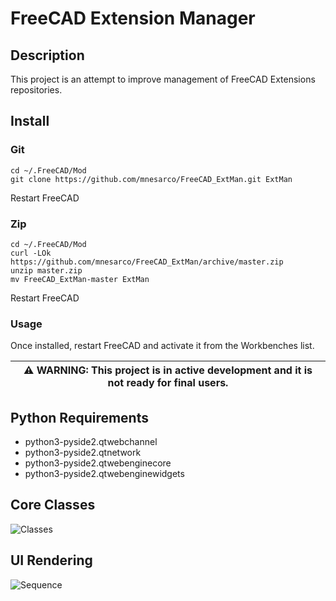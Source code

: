 # FreeCAD Extension Manager

## Description

This project is an attempt to improve management of FreeCAD Extensions repositories.

## Install

### Git
```
cd ~/.FreeCAD/Mod
git clone https://github.com/mnesarco/FreeCAD_ExtMan.git ExtMan
```
Restart FreeCAD

### Zip
```
cd ~/.FreeCAD/Mod
curl -LOk https://github.com/mnesarco/FreeCAD_ExtMan/archive/master.zip
unzip master.zip
mv FreeCAD_ExtMan-master ExtMan
```
Restart FreeCAD

### Usage

Once installed, restart FreeCAD and activate it from the Workbenches list.


| :warning: WARNING: This project is in active development and it is not ready for final users. |
| --- |

## Python Requirements

* python3-pyside2.qtwebchannel
* python3-pyside2.qtnetwork
* python3-pyside2.qtwebenginecore
* python3-pyside2.qtwebenginewidgets

## Core Classes

![Classes](https://github.com/mnesarco/FreeCAD_ExtMan/blob/master/freecad/extman/resources/docs/core-classes.png)

## UI Rendering

![Sequence](https://github.com/mnesarco/FreeCAD_ExtMan/blob/master/freecad/extman/resources/docs/gui-cycle.png)
